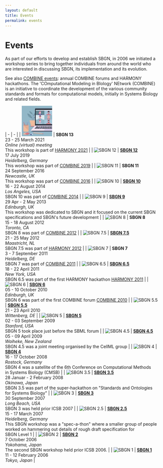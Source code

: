 ```yaml
---
layout: default
title: Events
permalink: events
---
```


# Events

As part of our efforts to develop and establish SBGN, in 2006 we initiated a workshop series to bring together individuals from around the world who are interested in discussing SBGN, its implementation and its evolution.  

See also [COMBINE events](http://co.mbine.org/events): annual COMBINE forums and HARMONY hackathons. The 'COmputational Modeling in BIology' NEtwork (COMBINE) is an initiative to coordinate the development of the various community standards and formats for computational models, initially in Systems Biology and related fields.  

| - | - |
| ![SBGN 13](images/events/virtual.jpg) | **SBGN 13**<br> 23 - 25 March 2021<br>*Online (virtual) meeting*<br>This workshop is part of [HARMONY 2021](http://co.mbine.org/events/HARMONY_2021) |
| ![SBGN 12](images/events/SBGN12-100x100.jpg) | **[SBGN 12](https://sbgn.github.io/sbgn12)**<br> 17 July 2019<br>*Heidelberg, Germany*<br>This workshop was part of [COMBINE 2019](http://co.mbine.org/events/COMBINE_2019) |
| ![SBGN 11](images/events/SBGN11-100x100.jpg) | **SBGN 11**<br> 24 September 2016<br>*Newcastle, UK*<br>This workshop was part of [COMBINE 2016](http://co.mbine.org/events/COMBINE_2016) |
| ![SBGN 10](images/events/SBGN10-100x100.jpg) | **[SBGN 10](https://github.com/sbgn/sbgn/wiki/SBGN-10)**<br>16 - 22 August 2014<br>*Los Angeles, USA*<br>SBGN 10 was part of [COMBINE 2014](http://co.mbine.org/events/COMBINE_2014) |
| ![SBGN 9](images/events/SBGN9-100x100.png) | **[SBGN 9](https://github.com/sbgn/sbgn/wiki/SBGN-9)**<br>29 Apr - 2 May 2013<br>*Edinburgh, UK*<br>This workshop was dedicated to SBGN and it focused on the current SBGN  <br>specifications and SBGN's future development |
| ![SBGN 8](images/events/SBGN8-100x100.jpg) | **SBGN 8**<br>15 - 18 August 2012<br>*Toronto, CA*<br>SBGN 8 was part of [COMBINE 2012](http://co.mbine.org/events/COMBINE_2012) |
| ![SBGN 7.5](images/events/SBGN7.5-100x100.jpg) | **[SBGN 7.5](https://github.com/sbgn/sbgn/wiki/SBGN-7.5)**<br>21 - 25 May 2012<br>*Maastricht, NL*<br>SBGN 7.5 was part of [HARMONY 2012](http://co.mbine.org/events/HARMONY_2012) |
| ![SBGN 7](images/events/SBGN7-100x100.jpg) | **SBGN 7**<br>3 - 7 September 2011<br>*Heidelberg, DE*<br>SBGN 7 was part of [COMBINE 2011](http://co.mbine.org/events/COMBINE_2011) |
| ![SBGN 6.5](images/events/SBGN6.5-100x100.jpg) | **[SBGN 6.5](https://github.com/sbgn/sbgn/wiki/SBGN-6.5)**<br>18 - 22 April 2011<br>*New York, USA*<br>SBGN 6.5 was part of the first HARMONY hackathon [HARMONY 2011](http://co.mbine.org/events/HARMONY_2011) |
| ![SBGN 6](images/events/SBGN6-100x100.jpg) | **[SBGN 6](https://github.com/sbgn/sbgn/wiki/SBGN-6)**<br>05 - 10 October 2010<br>*Edinburgh, UK*<br>SBGN 6 was part of the first COMBINE forum [COMBINE 2010](http://co.mbine.org/events/COMBINE_2010) |
| ![SBGN 5.5](images/events/SBGN5.5-100x100.jpg) | **[SBGN 5.5](https://github.com/sbgn/sbgn/wiki/SBGN-5.5)**<br>21 - 23 April 2010<br>*Wittenberg, DE* |
| ![SBGN 5](images/events/SBGN5-100x100.jpg) | **[SBGN 5](https://github.com/sbgn/sbgn/wiki/SBGN-5)**<br>02 - 03 September 2009<br>*Stanford, USA*<br>SBGN 5 took place just before the SBML forum |
| ![SBGN 4.5](images/events/SBGN4.5-100x100.jpg) | **[SBGN 4.5](https://github.com/sbgn/sbgn/wiki/SBGN-4.5)**<br>05 - 09 April 2009<br>*Waiheke, New Zealand*<br>SBGN 4.5 was a joint meeting organised by the CellML group |
| ![SBGN 4](images/events/SBGN4-100x100.jpg) | **[SBGN 4](https://github.com/sbgn/sbgn/wiki/SBGN-4)**<br>16 - 17 October 2008<br>*Rostock, Germany*<br>SBGN 4 was a satellite of the 6th Conference on Computational Methods <br>in Systems Biology (CMSB) |
| ![SBGN 3.5](images/events/SBGN3.5-100x100.jpg) | **[SBGN 3.5](https://github.com/sbgn/sbgn/wiki/SBGN-3.5)**<br>28 Januar - 2 February 2008<br>*Okinawa, Japan*<br>SBGN 3.5 was part of the super-hackathon on "Standards and Ontologies <br>for Systems Biology" |
| ![SBGN 3](images/events/SBGN3-100x100.jpg) | **[SBGN 3](https://github.com/sbgn/sbgn/wiki/SBGN-3)**<br>30 September 2007<br>*Long Beach, USA*<br>SBGN 3 was held prior ICSB 2007 |
| ![SBGN 2.5](images/events/SBGN2.5-100x100.jpg) | **[SBGN 2.5](https://github.com/sbgn/sbgn/wiki/SBGN-2.5)**<br>15 - 17 March 2007<br>*Heidelberg, Germany*<br>This SBGN workshop was a "spec-a-thon" where a smaller group of people <br>worked on hammering out details of rough draft specification for <br>SBGN Level 1 |
| ![SBGN 2](images/events/SBGN2-100x100.jpg) | **[SBGN 2](https://github.com/sbgn/sbgn/wiki/SBGN-2)**<br>7 October 2006<br>*Yokohama, Japan*<br>The second SBGN workshop held prior ICSB 2006. |
| ![SBGN 1](images/events/SBGN1-100x100.jpg) | **[SBGN 1](https://github.com/sbgn/sbgn/wiki/SBGN-1)**<br>11 - 12 February 2006<br>*Tokyo, Japan* |

